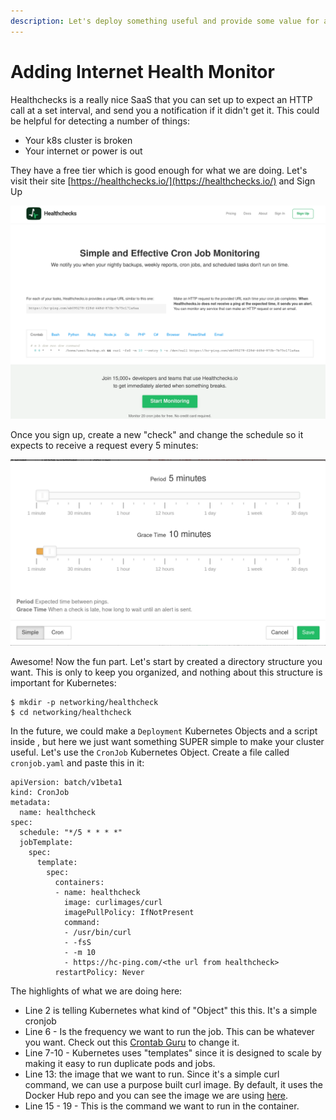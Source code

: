 ```yaml
---
description: Let's deploy something useful and provide some value for all your hard work
---
```


# Adding Internet Health Monitor

Healthchecks is a really nice SaaS that you can set up to expect an HTTP call at a set interval, and send you a notification if it didn't get it. This could be helpful for detecting a number of things:

* Your k8s cluster is broken
* Your internet or power is out

They have a free tier which is good enough for what we are doing. Let's visit their site [https://healthchecks.io/](https://healthchecks.io/) and Sign Up

![Healthchecks Landing Page](../.gitbook/assets/healthchecks.png)

Once you sign up, create a new "check" and change the schedule so it expects to receive a request every 5 minutes:

![](../.gitbook/assets/fiveminutes.png)

Awesome! Now the fun part. Let's start by created a directory structure you want. This is only to keep you organized, and nothing about this structure is important for Kubernetes:

```text
$ mkdir -p networking/healthcheck
$ cd networking/healthcheck
```

In the future, we could make a `Deployment` Kubernetes Objects and a script inside , but here we just want something SUPER simple to make your cluster useful. Let's  use the `CronJob` Kubernetes Object. Create a file called `cronjob.yaml` and paste this in it:

```text
apiVersion: batch/v1beta1
kind: CronJob
metadata:
  name: healthcheck
spec:
  schedule: "*/5 * * * *"
  jobTemplate:
    spec:
      template:
        spec:
          containers:
          - name: healthcheck
            image: curlimages/curl
            imagePullPolicy: IfNotPresent
            command:
            - /usr/bin/curl
            - -fsS
            - -m 10
            - https://hc-ping.com/<the url from healthcheck>
          restartPolicy: Never

```

The highlights of what we are doing here:

* Line 2 is telling Kubernetes what kind of "Object" this this. It's a simple cronjob
* Line 6 - Is the frequency we want to run the job. This can be whatever you want. Check out this [Crontab Guru](https://crontab.guru/) to change it.
* Line 7-10 - Kubernetes uses "templates" since it is designed to scale by making it easy to run duplicate pods and jobs. 
* Line 13: the image that we want to run. Since it's a simple curl command, we can use a purpose built curl image. By default, it uses the Docker Hub repo and you can see the image we are using [here](https://hub.docker.com/r/curlimages/curl). 
* Line 15 - 19 - This is the command we want to run in the container.

